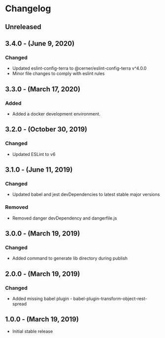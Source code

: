 Changelog
=========

Unreleased
----------

3.4.0 - (June 9, 2020)
----------
### Changed
* Updated eslint-config-terra to @cerner/eslint-config-terra v^4.0.0
* Minor file changes to comply with eslint rules

3.3.0 - (March 17, 2020)
----------
### Added
* Added a docker development environment.

3.2.0 - (October 30, 2019)
----------
### Changed
* Updated ESLint to v6

3.1.0 - (June 11, 2019)
----------
### Changed
* Updated babel and jest devDependencies to latest stable major versions

### Removed
* Removed danger devDependency and dangerfile.js

3.0.0 - (March 19, 2019)
----------
### Changed
* Added command to generate lib directory during publish

2.0.0 - (March 19, 2019)
----------
### Changed
* Added missing babel plugin - babel-plugin-transform-object-rest-spread

1.0.0 - (March 19, 2019)
----------
* Initial stable release
